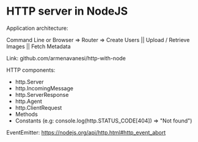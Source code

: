 # HTTP server in NodeJS

Application architecture:

Command Line or Browser => Router => Create Users || Upload / Retrieve Images || Fetch Metadata

Link: github.com/armenavanesi/http-with-node

HTTP components:

- http.Server
- http.IncomingMessage
- http.ServerResponse
- http.Agent
- http.ClientRequest
- Methods
- Constants (e.g: console.log(http.STATUS_CODE[404]) => "Not found")

EventEmitter: https://nodejs.org/api/http.html#http_event_abort

